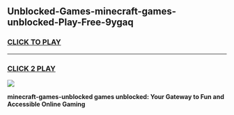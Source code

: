 
## Unblocked-Games-minecraft-games-unblocked-Play-Free-9ygaq
<h3>
<a href="https://premium76.site?title=minecraft-games-unblocked&ref=20A">CLICK TO PLAY</a></h3>
<hr>

<h3>
<a href="https://premium76.site?title=minecraft-games-unblocked&ref=20A">CLICK 2 PLAY</a>
  
</h3>

<a href="https://premium76.site?title=minecraft-games-unblocked&ref=20A"><img src="https://clearcache.store/games.png"></a>


**minecraft-games-unblocked games unblocked: Your Gateway to Fun and Accessible Online Gaming**
